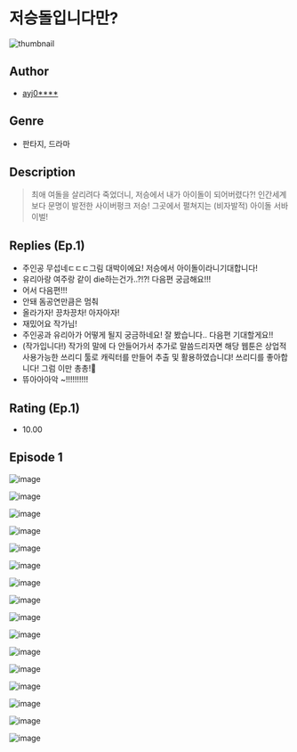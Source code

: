 # 저승돌입니다만?
![thumbnail](https://image-comic.pstatic.net/user_contents_data/challenge_comic/2023/05/24/176744/upload_7364564300841955427_480x623.jpeg)

## Author
- [ayj0****](https://comic.naver.com/artistTitle?id=176744)

## Genre
- 판타지, 드라마

## Description
> 최애 여돌을 살리려다 죽었더니, 저승에서 내가 아이돌이 되어버렸다?! 인간세계보다 문명이 발전한 사이버펑크 저승! 그곳에서 펼쳐지는 (비자발적) 아이돌 서바이벌!

## Replies (Ep.1)
- 주인공 무섭네ㄷㄷㄷ그림 대박이에요! 저승에서 아이돌이라니기대합니다!
- 유리아랑 여주랑 같이 die하는건가..?!?! 다음편 궁금해요!!!
- 어서 다음편!!!
- 안돼 돔공연만큼은 멈춰
- 올라가자! 끙차끙차! 아자아자!
- 재밌어요 작가님!
- 주인공과 유리아가 어떻게 될지 궁금하네요! 잘 봤습니다.. 다음편 기대할게요!!
- (작가입니다!) 작가의 말에 다 안들어가서 추가로 말씀드리자면 해당 웹툰은 상업적 사용가능한 쓰리디 툴로 캐릭터를 만들어 추출 및 활용하였습니댜! 쓰리디를 좋아합니다! 그럼 이만 총총!🤗
- 뜌아아아악 ~!!!!!!!!!!

## Rating (Ep.1)
- 10.00

## Episode 1
![image](https://image-comic.pstatic.net/user_contents_data/challenge_comic/2023/05/24/176744/upload_3905242342363325237.jpeg)

![image](https://image-comic.pstatic.net/user_contents_data/challenge_comic/2023/05/24/176744/upload_3919647032099288372.jpeg)

![image](https://image-comic.pstatic.net/user_contents_data/challenge_comic/2023/05/24/176744/upload_4063203861592028471.jpeg)

![image](https://image-comic.pstatic.net/user_contents_data/challenge_comic/2023/05/24/176744/upload_7090132993173643573.jpeg)

![image](https://image-comic.pstatic.net/user_contents_data/challenge_comic/2023/05/24/176744/upload_7076392382671053621.jpeg)

![image](https://image-comic.pstatic.net/user_contents_data/challenge_comic/2023/05/24/176744/upload_7161115045776666933.jpeg)

![image](https://image-comic.pstatic.net/user_contents_data/challenge_comic/2023/05/24/176744/upload_3703757013502943841.jpeg)

![image](https://image-comic.pstatic.net/user_contents_data/challenge_comic/2023/05/24/176744/upload_3991372577098655078.jpeg)

![image](https://image-comic.pstatic.net/user_contents_data/challenge_comic/2023/05/24/176744/upload_3689686352701514291.jpeg)

![image](https://image-comic.pstatic.net/user_contents_data/challenge_comic/2023/05/24/176744/upload_7004049814010147682.jpeg)

![image](https://image-comic.pstatic.net/user_contents_data/challenge_comic/2023/05/24/176744/upload_7089058584787772473.jpeg)

![image](https://image-comic.pstatic.net/user_contents_data/challenge_comic/2023/05/24/176744/upload_4123099572868429113.jpeg)

![image](https://image-comic.pstatic.net/user_contents_data/challenge_comic/2023/05/24/176744/upload_3846971709357057635.jpeg)

![image](https://image-comic.pstatic.net/user_contents_data/challenge_comic/2023/05/24/176744/upload_3834311734892650801.jpeg)

![image](https://image-comic.pstatic.net/user_contents_data/challenge_comic/2023/05/24/176744/upload_3763100773328118628.jpeg)

![image](https://image-comic.pstatic.net/user_contents_data/challenge_comic/2023/05/24/176744/upload_4136055101165287525.jpeg)
